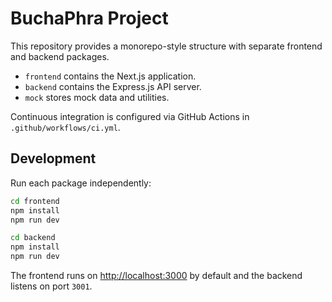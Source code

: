 # BuchaPhra Project

This repository provides a monorepo-style structure with separate frontend and backend packages.

- `frontend` contains the Next.js application.
- `backend` contains the Express.js API server.
- `mock` stores mock data and utilities.

Continuous integration is configured via GitHub Actions in `.github/workflows/ci.yml`.

## Development

Run each package independently:

```bash
cd frontend
npm install
npm run dev
```

```bash
cd backend
npm install
npm run dev
```

The frontend runs on [http://localhost:3000](http://localhost:3000) by default and the backend listens on port `3001`.
